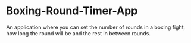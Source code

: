 # Boxing-Round-Timer-App
An application where you can set the number of rounds in a boxing fight, how long the round will be and the rest in between rounds.
